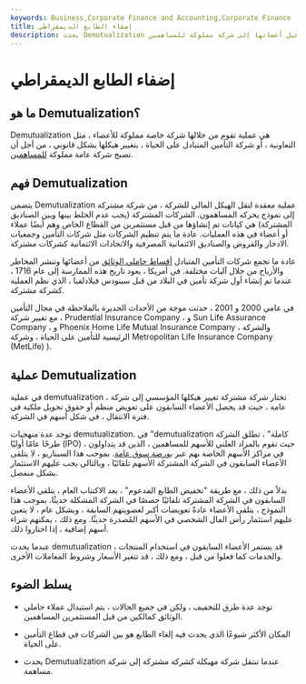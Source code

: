```yaml
---
keywords: Business,Corporate Finance and Accounting,Corporate Finance
title: إضفاء الطابع الديمقراطي
description: يحدث Demutualization عندما تتحول شركة مشتركة مملوكة من قبل أعضائها إلى شركة مملوكة للمساهمين.
---
```


# إضفاء الطابع الديمقراطي
## ما هو Demutualization؟

Demutualization هي عملية تقوم من خلالها شركة خاصة مملوكة للأعضاء ، مثل التعاونية ، أو شركة التأمين المتبادل على الحياة ، بتغيير هيكلها بشكل قانوني ، من أجل أن تصبح شركة عامة مملوكة [للمساهمين](/shareholder).

## فهم Demutualization

يتضمن Demutualization عملية معقدة لنقل الهيكل المالي للشركة ، من شركة مشتركة إلى نموذج يحركه المساهمون. الشركات المشتركة (يجب عدم الخلط بينها وبين الصناديق المشتركة) هي كيانات تم إنشاؤها من قبل مستثمرين من القطاع الخاص وهم أيضًا عملاء أو أعضاء في هذه العمليات. عادة ما يتم تنظيم الشركات مثل شركات التأمين وجمعيات الادخار والقروض والصناديق الائتمانية المصرفية والاتحادات الائتمانية كشركات مشتركة.

عادة ما تجمع شركات التأمين المتبادل [أقساط حاملي الوثائق](/insurance-premium) من أعضائها وتنشر المخاطر والأرباح من خلال آليات مختلفة. في أمريكا ، يعود تاريخ هذه الممارسة إلى عام 1716 ، عندما تم إنشاء أول شركة تأمين في البلاد من قبل سينودس فيلادلفيا ، الذي نظم العملية كشركة مشتركة.

في عامي 2000 و 2001 ، حدثت موجة من الأحداث الجديرة بالملاحظة في مجال التأمين ، مع تغيير شركة Prudential Insurance Company ، و Sun Life Assurance Company ، و Phoenix Home Life Mutual Insurance Company ، والشركة الرئيسية للتأمين على الحياة ، وشركة Metropolitan Life Insurance Company (MetLife) ).

## عملية Demutualization

في عملية demutualization ، تختار شركة مشتركة تغيير هيكلها المؤسسي إلى شركة عامة ، حيث قد يحصل الأعضاء السابقون على تعويض منظم أو حقوق تحويل ملكية في فترة الانتقال ، في شكل أسهم في الشركة.

توجد عدة منهجيات demutualization. في "demutualization كاملة" ، تطلق الشركة طرحًا عامًا أوليًا (IPO) ، حيث تقوم بالمزاد العلني للأسهم للمساهمين ، الذين قد يتداولون في مراكز الأسهم الخاصة بهم عبر [بورصة سوق عامة](/exchange). بموجب هذا السيناريو ، لا يتلقى الأعضاء السابقون في الشركة المشتركة الأسهم تلقائيًا ، وبالتالي يجب عليهم الاستثمار بشكل منفصل.

بدلاً من ذلك ، مع طريقة "تخفيض الطابع المدعوم" ، بعد الاكتتاب العام ، يتلقى الأعضاء السابقون في الشركة المشتركة تلقائيًا حصصًا في الشركة المشكلة حديثًا. بموجب هذا النموذج ، يتلقى الأعضاء عادةً تعويضات أكبر لعضويتهم السابقة ، وبشكل عام ، لا يتعين عليهم استثمار رأس المال الشخصي في الأسهم المُصدرة حديثًا. ومع ذلك ، يمكنهم شراء أسهم إضافية ، إذا اختاروا ذلك.

عندما يحدث demutualization ، قد يستمر الأعضاء السابقون في استخدام المنتجات والخدمات كما فعلوا من قبل ، ومع ذلك ، قد تتغير الأسعار وشروط المعاملات الأخرى.

## يسلط الضوء

- توجد عدة طرق للتخفيف ، ولكن في جميع الحالات ، يتم استبدال عملاء حاملي الوثائق كمالكين من قبل المستثمرين المساهمين.

- المكان الأكثر شيوعًا الذي يحدث فيه إلغاء الطابع هو بين الشركات في قطاع التأمين على الحياة.

- يحدث Demutualization عندما تنتقل شركة مهيكلة كشركة مشتركة إلى شركة مساهمة.

